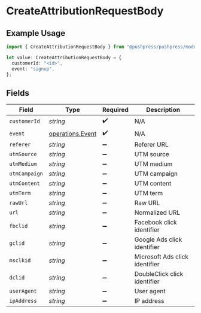 # CreateAttributionRequestBody

## Example Usage

```typescript
import { CreateAttributionRequestBody } from "@pushpress/pushpress/models/operations";

let value: CreateAttributionRequestBody = {
  customerId: "<id>",
  event: "signup",
};
```

## Fields

| Field                                                | Type                                                 | Required                                             | Description                                          |
| ---------------------------------------------------- | ---------------------------------------------------- | ---------------------------------------------------- | ---------------------------------------------------- |
| `customerId`                                         | *string*                                             | :heavy_check_mark:                                   | N/A                                                  |
| `event`                                              | [operations.Event](../../models/operations/event.md) | :heavy_check_mark:                                   | N/A                                                  |
| `referer`                                            | *string*                                             | :heavy_minus_sign:                                   | Referer URL                                          |
| `utmSource`                                          | *string*                                             | :heavy_minus_sign:                                   | UTM source                                           |
| `utmMedium`                                          | *string*                                             | :heavy_minus_sign:                                   | UTM medium                                           |
| `utmCampaign`                                        | *string*                                             | :heavy_minus_sign:                                   | UTM campaign                                         |
| `utmContent`                                         | *string*                                             | :heavy_minus_sign:                                   | UTM content                                          |
| `utmTerm`                                            | *string*                                             | :heavy_minus_sign:                                   | UTM term                                             |
| `rawUrl`                                             | *string*                                             | :heavy_minus_sign:                                   | Raw URL                                              |
| `url`                                                | *string*                                             | :heavy_minus_sign:                                   | Normalized URL                                       |
| `fbclid`                                             | *string*                                             | :heavy_minus_sign:                                   | Facebook click identifier                            |
| `gclid`                                              | *string*                                             | :heavy_minus_sign:                                   | Google Ads click identifier                          |
| `msclkid`                                            | *string*                                             | :heavy_minus_sign:                                   | Microsoft Ads click identifier                       |
| `dclid`                                              | *string*                                             | :heavy_minus_sign:                                   | DoubleClick click identifier                         |
| `userAgent`                                          | *string*                                             | :heavy_minus_sign:                                   | User agent                                           |
| `ipAddress`                                          | *string*                                             | :heavy_minus_sign:                                   | IP address                                           |